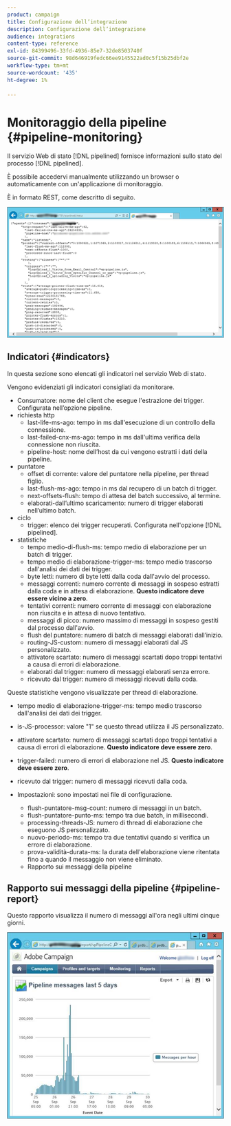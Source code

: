 ```yaml
---
product: campaign
title: Configurazione dell’integrazione
description: Configurazione dell’integrazione
audience: integrations
content-type: reference
exl-id: 84399496-33fd-4936-85e7-32de8503740f
source-git-commit: 98d646919fedc66ee9145522ad0c5f15b25dbf2e
workflow-type: tm+mt
source-wordcount: '435'
ht-degree: 1%

---
```


# Monitoraggio della pipeline {#pipeline-monitoring}

Il servizio Web di stato [!DNL pipelined] fornisce informazioni sullo stato del processo [!DNL pipelined].

È possibile accedervi manualmente utilizzando un browser o automaticamente con un&#39;applicazione di monitoraggio.

È in formato REST, come descritto di seguito.

![](assets/triggers_8.png)

## Indicatori {#indicators}

In questa sezione sono elencati gli indicatori nel servizio Web di stato.

Vengono evidenziati gli indicatori consigliati da monitorare.

* Consumatore: nome del client che esegue l&#39;estrazione dei trigger. Configurata nell’opzione pipeline.
* richiesta http
   * last-life-ms-ago: tempo in ms dall&#39;esecuzione di un controllo della connessione.
   * last-failed-cnx-ms-ago: tempo in ms dall&#39;ultima verifica della connessione non riuscita.
   * pipeline-host: nome dell’host da cui vengono estratti i dati della pipeline.
* puntatore
   * offset di corrente: valore del puntatore nella pipeline, per thread figlio.
   * last-flush-ms-ago: tempo in ms dal recupero di un batch di trigger.
   * next-offsets-flush: tempo di attesa del batch successivo, al termine.
   * elaborati-dall’ultimo scaricamento: numero di trigger elaborati nell’ultimo batch.
* ciclo
   * trigger: elenco dei trigger recuperati. Configurata nell&#39;opzione [!DNL pipelined].
* statistiche
   * tempo medio-di-flush-ms: tempo medio di elaborazione per un batch di trigger.
   * tempo medio di elaborazione-trigger-ms: tempo medio trascorso dall&#39;analisi dei dati dei trigger.
   * byte letti: numero di byte letti dalla coda dall&#39;avvio del processo.
   * messaggi correnti: numero corrente di messaggi in sospeso estratti dalla coda e in attesa di elaborazione. **Questo indicatore deve essere vicino a zero**.
   * tentativi correnti: numero corrente di messaggi con elaborazione non riuscita e in attesa di nuovo tentativo.
   * messaggi di picco: numero massimo di messaggi in sospeso gestiti dal processo dall&#39;avvio.
   * flush del puntatore: numero di batch di messaggi elaborati dall’inizio.
   * routing-JS-custom: numero di messaggi elaborati dal JS personalizzato.
   * attivatore scartato: numero di messaggi scartati dopo troppi tentativi a causa di errori di elaborazione.
   * elaborati dal trigger: numero di messaggi elaborati senza errore.
   * ricevuto dal trigger: numero di messaggi ricevuti dalla coda.

Queste statistiche vengono visualizzate per thread di elaborazione.

* tempo medio di elaborazione-trigger-ms: tempo medio trascorso dall&#39;analisi dei dati dei trigger.
* is-JS-processor: valore &quot;1&quot; se questo thread utilizza il JS personalizzato.
* attivatore scartato: numero di messaggi scartati dopo troppi tentativi a causa di errori di elaborazione. **Questo indicatore deve essere zero**.
* trigger-failed: numero di errori di elaborazione nel JS. **Questo indicatore deve essere zero**.
* ricevuto dal trigger: numero di messaggi ricevuti dalla coda.

* Impostazioni: sono impostati nei file di configurazione.
   * flush-puntatore-msg-count: numero di messaggi in un batch.
   * flush-puntatore-punto-ms: tempo tra due batch, in millisecondi.
   * processing-threads-JS: numero di thread di elaborazione che eseguono JS personalizzato.
   * nuovo-periodo-ms: tempo tra due tentativi quando si verifica un errore di elaborazione.
   * prova-validità-durata-ms: la durata dell&#39;elaborazione viene ritentata fino a quando il messaggio non viene eliminato.
   * Rapporto sui messaggi della pipeline

## Rapporto sui messaggi della pipeline {#pipeline-report}

Questo rapporto visualizza il numero di messaggi all&#39;ora negli ultimi cinque giorni.

![](assets/triggers_9.png)
